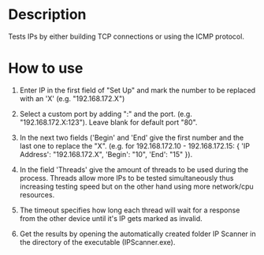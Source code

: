 # Description
Tests IPs by either building TCP connections or using the ICMP protocol.
# How to use
1. Enter IP in the first field of "Set Up" and mark the number to be replaced with an 'X' (e.g. "192.168.172.X")

2. Select a custom port by adding ":" and the port. (e.g. "192.168.172.X:123"). Leave blank for default port "80".

3. In the next two fields ('Begin' and 'End' give the first number and the last one to replace the "X". (e.g. for 192.168.172.10 - 192.168.172.15: { 'IP Address': "192.168.172.X", 'Begin': "10", 'End': "15" }).

4. In the field 'Threads' give the amount of threads to be used during the process. Threads allow more IPs to be tested simultaneously thus increasing testing speed but on the other hand using more network/cpu resources.

5. The timeout specifies how long each thread will wait for a response from the other device until it's IP gets marked as invalid.

6. Get the results by opening the automatically created folder IP Scanner in the directory of the executable (IPScanner.exe).
